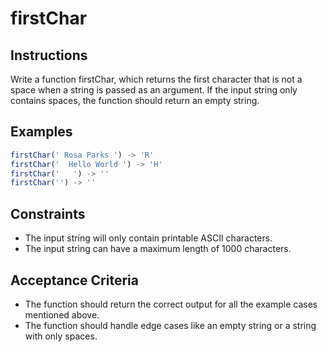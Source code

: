 # firstChar

## Instructions

Write a function firstChar, which returns the first character that is not a space when a string is passed as an argument. If the input string only contains spaces, the function should return an empty string.

## Examples

```javascript
firstChar(' Rosa Parks ') -> 'R'
firstChar('  Hello World ') -> 'H'
firstChar('   ') -> ''
firstChar('') -> ''
```

## Constraints

- The input string will only contain printable ASCII characters.
- The input string can have a maximum length of 1000 characters.

## Acceptance Criteria

- The function should return the correct output for all the example cases mentioned above.
- The function should handle edge cases like an empty string or a string with only spaces.
